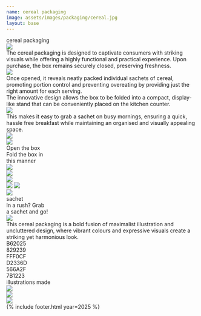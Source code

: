 ```yaml
---
name: cereal packaging
image: assets/images/packaging/cereal.jpg
layout: base
---
```


<div class="flex flex-col">
    <div class="w-full lg:text-[96px] md:text-[96px] text-[50px] flex justify-center items-center min-h-[145px] italic">
        cereal packaging
    </div>
    <div class="md:min-h-[400px] min-h-[300px] md:mx-0 mx-5 flex justify-center items-center fit-view-post">
        <img class="h-full object-scale-down" src="{{site.baseurl}}{{site.packagingurl}}/packaging_w_o bg.png">
    </div>
</div>
<div class="max-w-[800px] md:mx-auto mx-5 my-10 text-[2.2rem] leading-[2.4rem] text-center">
    The cereal packaging is designed to <span class="italic">captivate consumers with striking visuals</span> while offering a highly functional and practical experience. Upon purchase, the box remains securely closed, preserving freshness.
</div>
<div class="w-full grid grid-cols-2 my-20">
    <div class="col-span-1 lazyload-right">
        <div>
            <img class="rotate-18 -translate-x-[4%]" src="{{site.baseurl}}{{site.packagingurl}}/lefthand.png">
        </div>
    </div>
    <div class="col-span-1 text-[2.2rem] leading-[2.4rem] text-center md:mx-20 mx-5 my-auto">
        Once opened, it reveals neatly packed <span class="italic">individual sachets of cereal, promoting portion control</span> and preventing overeating by providing just the right amount for each serving. 
    </div>
</div>
<div class="w-full grid grid-cols-2 my-20">
    <div class="col-span-1 text-[2.2rem] leading-[2.4rem] text-center md:mx-20 mx-5 my-auto">
        The innovative design allows the box to be <span class="italic">folded into a compact, display-like stand</span> that can be conveniently placed on the kitchen counter.
    </div>
    <div class="col-span-1 lazyload-left"> 
        <div>
            <img class="-rotate-27 translate-x-[15%]" src="{{site.baseurl}}{{site.packagingurl}}/righthand.png">
        </div>
    </div>
</div>
<div class="max-w-[800px] md:mx-auto mx-5 my-50 text-[2.2rem] leading-[2.4rem] text-center">
    This makes it easy to grab a sachet on busy mornings, ensuring a quick, hassle free breakfast while maintaining an organised and visually appealing space.
</div>
<div class="grid grid-cols-20 my-20 gap-x-[2%] gap-y-20 lg:mx-20 mx-5">
    <div class="relative col-span-9"> 
        <div class="w-full h-full flex items-center">
            <img class="object-scale-down" src="{{site.baseurl}}{{site.packagingurl}}/package-close.png">
        </div>
        <div class="w-[5dvw] rotate-60 absolute top-[40%] -right-[11%]">
            <img class="object-scale-down -rotate-65" src="{{site.baseurl}}{{site.packagingurl}}/arrow_4.png">
        </div>
    </div>
    <div class="col-span-11 text-[2.2rem] leading-[2.4rem] text-center my-auto">
        Open the box
    </div> 
    <div class="col-span-10 text-[2.2rem] leading-[2.4rem] text-center my-auto">
        Fold the box in<br>this manner
    </div> 
    <div class="relative col-span-10 rotate-18 scale-80"> 
        <img class="object-scale-down" src="{{site.baseurl}}{{site.packagingurl}}/half_cereal_packaging.png">
        <div class="w-[4dvw] rotate-10 absolute -top-[12%] right-[15%]">
            <img class="top-0 right-0 object-scale-down -rotate-19" src="{{site.baseurl}}{{site.packagingurl}}/arrow.png">
        </div>
    </div>
    <div class="relative col-span-9"> 
        <img class="object-scale-down" src="{{site.baseurl}}{{site.packagingurl}}/packaging_w_o bg.png">
        <div class="w-[9dvw] absolute -top-[16%] right-[10%]">
            <img class="top-0 right-0 object-scale-down -rotate-19" src="{{site.baseurl}}{{site.packagingurl}}/sachet_mockup.png">
            <img class="absolute w-[9dw] -top-[20%] -right-[30%] object-scale-down rotate-15" src="{{site.baseurl}}{{site.packagingurl}}/sachet_mockup.png">
            <div class="w-[3dvw] rotate-10 absolute -top-[60%] right-[75%]">
                <img class="w-[2dw] top-0 right-0 object-scale-down -rotate-65" src="{{site.baseurl}}{{site.packagingurl}}/arrow.png">
            </div>
            <div class="text-[2dvw] absolute -top-[35%] right-[100%]">
                sachet
            </div>
        </div>
    </div>
    <div class="col-span-11 text-[2.2rem] leading-[2.4rem] text-center my-auto">
        In a rush? Grab<br>a sachet and go!
    </div> 
</div>
<div class="my-40">
    <img class="w-full" src="{{site.baseurl}}{{site.packagingurl}}/cereal_edited.jpg">
</div>
<div class="max-w-[800px] md:mx-auto mx-5 my-40 text-[2.2rem] leading-[2.4rem] text-center">
    This cereal packaging is a bold fusion of maximalist illustration and uncluttered design, where vibrant colours and expressive visuals create a striking yet harmonious look.
</div>
<div class="grid grid-cols-10 mb-20 text-white text-[36px] italic">
    <div class="relative col-span-5 min-h-[140px] bg-[#B62025]">
        <div class="absolute right-5 bottom-0">
            B62025
        </div>
    </div>
    <div class="relative col-span-5 min-h-[140px] bg-[#829239]">
        <div class="absolute left-5 bottom-0">
            829239
        </div>
    </div>
    <div class="relative col-span-4 min-h-[140px] text-black bg-[#FFF0CF]">
        <div class="absolute right-5 bottom-0">
            FFF0CF
        </div>
    </div>
    <div class="relative col-span-6 min-h-[140px] bg-[#D2336D]">
        <div class="absolute left-5 bottom-0">
            D2336D
        </div>
    </div>
    <div class="relative col-span-5 min-h-[140px] bg-[#566A2F]">
        <div class="absolute right-5 bottom-0">
            566A2F
        </div>
    </div>
    <div class="relative col-span-5 min-h-[140px] bg-[#7B1223]">
        <div class="absolute left-5 bottom-0">
            7B1223
        </div>
    </div>
</div>
<div class="col-span-10 text-[36px] italic text-center pb-5 mt-30">
    illustrations made  
</div>
<div class="grid grid-cols-3 gap-10 lg:mx-10 mx-5">
   <div class="col-span-1 flex justify-center items-center"> 
        <img class="w-7/10 object-scale-down" src="{{site.baseurl}}{{site.packagingurl}}/illustrations_packaging-14.png">
   </div>
   <div class="col-span-1 flex justify-center items-center"> 
        <img class="w-full object-scale-down" src="{{site.baseurl}}{{site.packagingurl}}/illustrations_packaging-15.png">
   </div>
   <div class="col-span-1 flex justify-center items-center"> 
        <img class="w-full object-scale-down" src="{{site.baseurl}}{{site.packagingurl}}/individual_design-13.png">
   </div>
</div>
{% include footer.html year=2025 %}
